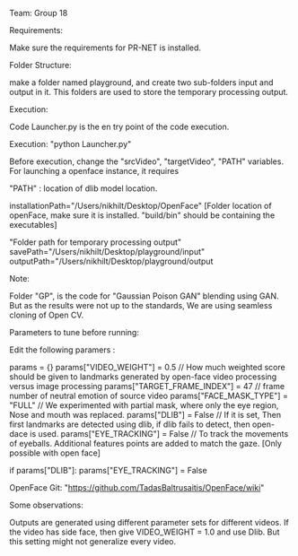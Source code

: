 

Team: Group 18

Requirements:

Make sure the requirements for PR-NET is installed.

Folder Structure:

make a folder named playground, and create two sub-folders input and output in it. This folders are used to store the
temporary processing output.

Execution:

Code Launcher.py is the en try point of the code execution.

Execution: "python Launcher.py"

Before execution, change the "srcVideo", "targetVideo", "PATH" variables. For launching a openface instance, it requires

"PATH" : location of dlib model location.

installationPath="/Users/nikhilt/Desktop/OpenFace" [Folder location of openFace, make sure it is installed. "build/bin"
should be containing the executables]

"Folder path for temporary processing output"
savePath="/Users/nikhilt/Desktop/playground/input"
outputPath="/Users/nikhilt/Desktop/playground/output

Note:

Folder "GP", is the code for "Gaussian Poison GAN" blending using GAN. But as the results were not up to the standards,
 We are using seamless cloning of Open CV.

 Parameters to tune before running: 

 Edit the following paramers :

params = {}
params["VIDEO_WEIGHT"] = 0.5 // How much weighted score should be given to landmarks generated by open-face video processing versus image processing
params["TARGET_FRAME_INDEX"] = 47 // frame number of  neutral emotion of source video
params["FACE_MASK_TYPE"] = "FULL" // We experimented with partial mask, where only the eye region, Nose and mouth was replaced. 
params["DLIB"] = False // If it is set, Then first landmarks are detected using dlib, if dlib fails to detect, then open-dace is used. 
params["EYE_TRACKING"] = False // To track the movements of eyeballs. Additional features points are added to match the gaze. [Only possible with open face]

if params["DLIB"]:
    params["EYE_TRACKING"] = False



OpenFace Git: "https://github.com/TadasBaltrusaitis/OpenFace/wiki"


Some observations: 

Outputs are generated using different parameter sets for different videos. If the video has side face, then give VIDEO_WEIGHT = 1.0 and use Dlib. But this setting might not generalize every video. 




